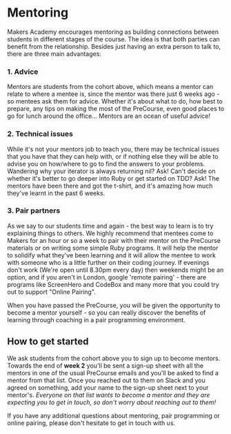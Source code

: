 # Mentoring

Makers Academy encourages mentoring as building connections between students in different stages of the course. The idea is that both parties can benefit from the relationship. Besides just having an extra person to talk to, there are three main advantages:

### 1. Advice

Mentors are students from the cohort above, which means a mentor can relate to where a mentee is, since the mentor was there just 6 weeks ago - so mentees ask them for advice. Whether it's about what to do, how best to prepare, any tips on making the most of the PreCourse, even good places to go for lunch around the office... Mentors are an ocean of useful advice!

### 2. Technical issues

While it's not your mentors job to teach you, there may be technical issues that you have that they can help with, or if nothing else they will be able to advise you on how/where to go to find the answers to your problems. Wandering why your iterator is always returning nil? Ask! Can't decide on whether it's better to go deeper into Ruby or get started on TDD? Ask! The mentors have been there and got the t-shirt, and it's amazing how much they've learnt in the past 6 weeks.

### 3. Pair partners

As we say to our students time and again - the best way to learn is to try explaining things to others. We highly recommend that mentees come to Makers for an hour or so a week to pair with their mentor on the PreCourse materials or on writing some simple Ruby programs. It will help the mentor to solidify what they've been learning and it will allow the mentee to work with someone who is a little further on their coding journey. If evenings don't work (We're open until 8.30pm every day) then weekends might be an option, and if you aren't in London, google 'remote pairing' - there are programs like ScreenHero and CodeBox and many more that you could try out to support "Online Pairing".

When you have passed the PreCourse, you will be given the opportunity to become a mentor yourself - so you can really discover the benefits of learning through coaching in a pair programming environment.

## How to get started
We ask students from the cohort above you to sign up to become mentors. Towards the end of **week 2** you'll be sent a sign-up sheet with all the mentors in one of the usual PreCourse emails and you'll be asked to find a mentor from that list. Once you reached out to them on Slack and you agreed on something, add your name to the sign-up sheet next to your mentor's. *Everyone on that list wants to become a mentor and they are expecting you to get in touch, so don't worry about reaching out to them!*

If you have any additional questions about mentoring, pair programming or online pairing, please don't hesitate to get in touch with us.
